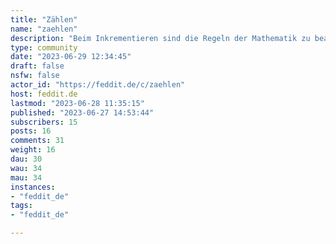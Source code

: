 ```yaml
---
title: "Zählen" 
name: "zaehlen"
description: "Beim Inkrementieren sind die Regeln der Mathematik zu beachten! Verstöße werden geahndet!"
type: community
date: "2023-06-29 12:34:45"
draft: false
nsfw: false
actor_id: "https://feddit.de/c/zaehlen"
host: feddit.de
lastmod: "2023-06-28 11:35:15"
published: "2023-06-27 14:53:44"
subscribers: 15
posts: 16
comments: 31
weight: 16
dau: 30
wau: 34
mau: 34
instances:
- "feddit_de"
tags: 
- "feddit_de"

---
```

